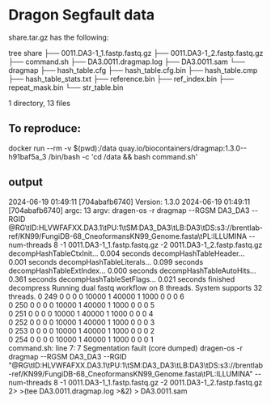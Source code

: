 # Dragon Segfault data

share.tar.gz has the following:

tree share
├── 0011.DA3-1_1.fastp.fastq.gz
├── 0011.DA3-1_2.fastp.fastq.gz
├── command.sh
├── DA3.0011.dragmap.log
├── DA3.0011.sam
└── dragmap
    ├── hash_table.cfg
    ├── hash_table.cfg.bin
    ├── hash_table.cmp
    ├── hash_table_stats.txt
    ├── reference.bin
    ├── ref_index.bin
    ├── repeat_mask.bin
    └── str_table.bin

1 directory, 13 files

## To reproduce:

docker run --rm -v $(pwd):/data quay.io/biocontainers/dragmap:1.3.0--h91baf5a_3 /bin/bash -c 'cd /data &&  bash command.sh'

## output

2024-06-19 01:49:11 	[704abafb6740]	Version: 1.3.0
2024-06-19 01:49:11 	[704abafb6740]	argc: 13 argv: dragen-os -r dragmap --RGSM DA3_DA3 --RGID @RG\tID:HLVWFAFXX.DA3.1\tPU:1\tSM:DA3_DA3\tLB:DA3\tDS:s3://brentlab-ref/KN99/FungiDB-68_CneoformansKN99_Genome.fasta\tPL:ILLUMINA --num-threads 8 -1 0011.DA3-1_1.fastp.fastq.gz -2 0011.DA3-1_2.fastp.fastq.gz
decompHashTableCtxInit...
  0.004 seconds
decompHashTableHeader...
  0.001 seconds
decompHashTableLiterals...
  0.099 seconds
decompHashTableExtIndex...
  0.000 seconds
decompHashTableAutoHits...
  0.361 seconds
decompHashTableSetFlags...
  0.021 seconds
finished decompress
Running dual fastq workflow on 8 threads. System supports 32 threads.
0	249	0	0	0	0	10000	1	40000	1	1000	0	0	0	6	
0	250	0	0	0	0	10000	1	40000	1	1000	0	0	0	5	
0	251	0	0	0	0	10000	1	40000	1	1000	0	0	0	4	
0	252	0	0	0	0	10000	1	40000	1	1000	0	0	0	3	
0	253	0	0	0	0	10000	1	40000	1	1000	0	0	0	2	
0	254	0	0	0	0	10000	1	40000	1	1000	0	0	0	1	
command.sh: line 7:     7 Segmentation fault      (core dumped) dragen-os -r dragmap --RGSM DA3_DA3 --RGID "@RG\tID:HLVWFAFXX.DA3.1\tPU:1\tSM:DA3_DA3\tLB:DA3\tDS:s3://brentlab-ref/KN99/FungiDB-68_CneoformansKN99_Genome.fasta\tPL:ILLUMINA" --num-threads 8 -1 0011.DA3-1_1.fastp.fastq.gz -2 0011.DA3-1_2.fastp.fastq.gz 2> >(tee DA3.0011.dragmap.log >&2) > DA3.0011.sam

